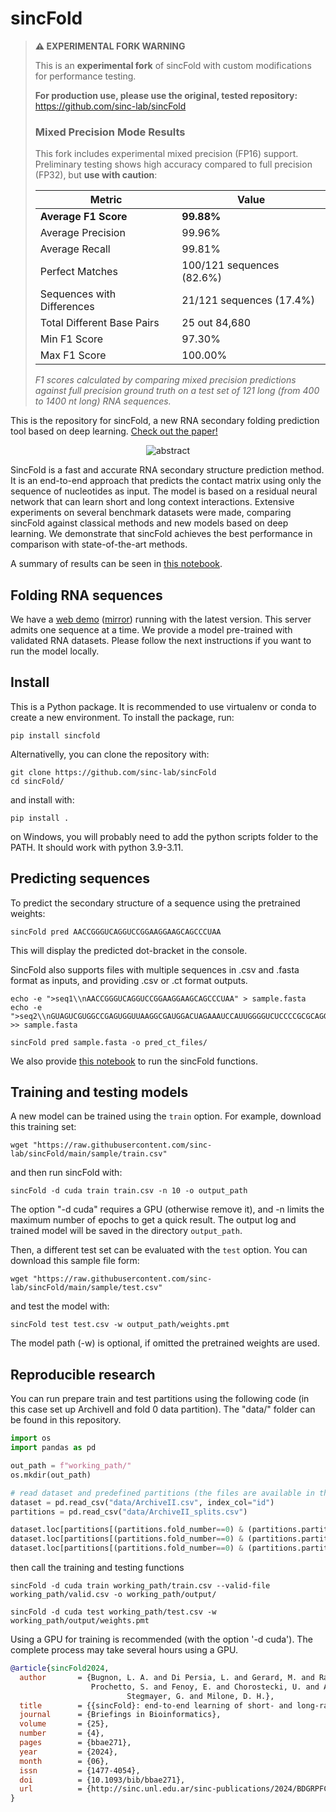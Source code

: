 # **sincFold**

> **⚠️ EXPERIMENTAL FORK WARNING**
> 
> This is an **experimental fork** of sincFold with custom modifications for performance testing.
> 
> **For production use, please use the original, tested repository:** https://github.com/sinc-lab/sincFold
>
> ### Mixed Precision Mode Results
> 
> This fork includes experimental mixed precision (FP16) support. Preliminary testing shows high accuracy compared to full precision (FP32), but **use with caution**:
>
> | Metric | Value |
> |--------|-------|
> | **Average F1 Score** | **99.88%** |
> | Average Precision | 99.96% |
> | Average Recall | 99.81% |
> | Perfect Matches | 100/121 sequences (82.6%) |
> | Sequences with Differences | 21/121 sequences (17.4%) |
> | Total Different Base Pairs | 25 out 84,680 |
> | Min F1 Score | 97.30% |
> | Max F1 Score | 100.00% |
>
> *F1 scores calculated by comparing mixed precision predictions against full precision ground truth on a test set of 121 long (from 400 to 1400 nt long) RNA sequences.*

This is the repository for sincFold, a new RNA secondary folding prediction tool based on deep learning.
[Check out the paper!](https://academic.oup.com/bib/article/25/4/bbae271/7690295)

<p align="center">
<img src="abstract.png" alt="abstract">
</p>


SincFold is a fast and accurate RNA secondary structure prediction method. It is an end-to-end approach that predicts the contact matrix using only the sequence of nucleotides as input. The model is based on a residual neural network that can learn short and long context interactions. Extensive experiments on several benchmark datasets were made, comparing sincFold against classical methods and new models based on deep learning. We demonstrate that sincFold achieves the best performance in comparison with state-of-the-art methods.

A summary of results can be seen in [this notebook](results/summary.ipynb).

## Folding RNA sequences

We have a [web demo](https://sinc.unl.edu.ar/web-demo/sincfold/) ([mirror](https://huggingface.co/spaces/lbugnon/sincFold)) running with the latest version. This server admits one sequence at a time. We provide a model pre-trained with validated RNA datasets. Please follow the next instructions if you want to run the model locally.


## Install

This is a Python package. It is recommended to use virtualenv or conda to create a new environment. To install the package, run:

    pip install sincfold

Alternativelly, you can clone the repository with:

    git clone https://github.com/sinc-lab/sincFold
    cd sincFold/

and install with:

    pip install .

on Windows, you will probably need to add the python scripts folder to the PATH. It should work with python 3.9-3.11.

## Predicting sequences

To predict the secondary structure of a sequence using the pretrained weights:
    
    sincFold pred AACCGGGUCAGGUCCGGAAGGAAGCAGCCCUAA

This will display the predicted dot-bracket in the console. 

SincFold also supports files with multiple sequences in .csv and .fasta format as inputs, and providing .csv or .ct format outputs.

    echo -e ">seq1\\nAACCGGGUCAGGUCCGGAAGGAAGCAGCCCUAA" > sample.fasta
    echo -e ">seq2\\nGUAGUCGUGGCCGAGUGGUUAAGGCGAUGGACUAGAAAUCCAUUGGGGUCUCCCCGCGCAGGUUCGAAUCCUGCCGACUACGCCA" >> sample.fasta

    sincFold pred sample.fasta -o pred_ct_files/

We also provide [this notebook](https://colab.research.google.com/github/sinc-lab/sincFold/blob/main/demo.ipynb) to run the sincFold functions.

## Training and testing models

A new model can be trained using the `train` option. For example, download this training set:

    wget "https://raw.githubusercontent.com/sinc-lab/sincFold/main/sample/train.csv"

and then run sincFold with: 
    
    sincFold -d cuda train train.csv -n 10 -o output_path

The option "-d cuda" requires a GPU (otherwise remove it), and -n limits the maximum number of epochs to get a quick result. The output log and trained model will be saved in the directory `output_path`. 

Then, a different test set can be evaluated with the `test` option. You can download this sample file form:    
 
    wget "https://raw.githubusercontent.com/sinc-lab/sincFold/main/sample/test.csv"

and test the model with:

    sincFold test test.csv -w output_path/weights.pmt

The model path (-w) is optional, if omitted the pretrained weights are used.


## Reproducible research

You can run prepare train and test partitions using the following code (in this case set up ArchiveII and fold 0 data partition). The "data/" folder can be found in this repository.

```python
import os 
import pandas as pd 

out_path = f"working_path/"
os.mkdir(out_path)

# read dataset and predefined partitions (the files are available in this repository)
dataset = pd.read_csv("data/ArchiveII.csv", index_col="id")
partitions = pd.read_csv("data/ArchiveII_splits.csv")

dataset.loc[partitions[(partitions.fold_number==0) & (partitions.partition=="train")].id].to_csv(out_path + "train.csv")
dataset.loc[partitions[(partitions.fold_number==0) & (partitions.partition=="valid")].id].to_csv(out_path + "valid.csv")
dataset.loc[partitions[(partitions.fold_number==0) & (partitions.partition=="test")].id].to_csv(out_path + "test.csv")
```

then call the training and testing functions

    sincFold -d cuda train working_path/train.csv --valid-file working_path/valid.csv -o working_path/output/

    sincFold -d cuda test working_path/test.csv -w working_path/output/weights.pmt

Using a GPU for training is recommended (with the option '-d cuda'). The complete process may take several hours using a GPU.

```bibtex
@article{sincFold2024,
  author       = {Bugnon, L. A. and Di Persia, L. and Gerard, M. and Raad, J. and 
		          Prochetto, S. and Fenoy, E. and Chorostecki, U. and Ariel, F. and
                          Stegmayer, G. and Milone, D. H.},
  title        = {{sincFold}: end-to-end learning of short- and long-range interactions in {RNA} secondary structure},
  journal      = {Briefings in Bioinformatics},
  volume       = {25},
  number       = {4},
  pages        = {bbae271},
  year         = {2024},
  month        = {06},
  issn         = {1477-4054},
  doi          = {10.1093/bib/bbae271},
  url          = {http://sinc.unl.edu.ar/sinc-publications/2024/BDGRPFCASM24}
}
```
